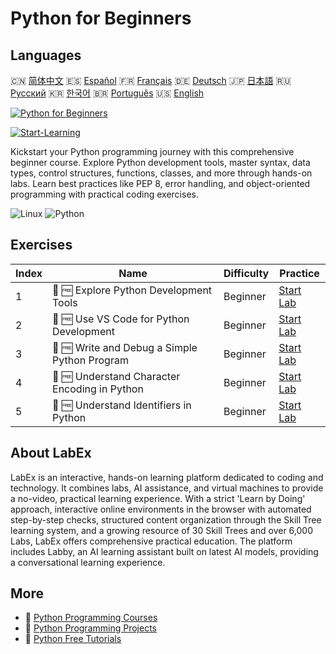 # Python for Beginners

## Languages

🇨🇳 [简体中文](README_zh.md) 🇪🇸 [Español](README_es.md) 🇫🇷 [Français](README_fr.md) 🇩🇪 [Deutsch](README_de.md) 🇯🇵 [日本語](README_ja.md) 🇷🇺 [Русский](README_ru.md) 🇰🇷 [한국어](README_ko.md) 🇧🇷 [Português](README_pt.md) 🇺🇸 [English](README.md) 

[![Python for Beginners](https://cover-creator.labex.io/python-for-beginners.png)](https://labex.io/courses/python-for-beginners)

[![Start-Learning](https://img.shields.io/badge/Start-Learning-whitesmoke?style=for-the-badge)](https://labex.io/courses/python-for-beginners)

Kickstart your Python programming journey with this comprehensive beginner course. Explore Python development tools, master syntax, data types, control structures, functions, classes, and more through hands-on labs. Learn best practices like PEP 8, error handling, and object-oriented programming with practical coding exercises.

![Linux](https://img.shields.io/badge/Linux-whitesmoke?style=for-the-badge&logo=linux)
![Python](https://img.shields.io/badge/Python-whitesmoke?style=for-the-badge&logo=python)


## Exercises

|   Index | Name                                          | Difficulty   | Practice                                                                                                                 |
|---------|-----------------------------------------------|--------------|--------------------------------------------------------------------------------------------------------------------------|
|       1 | 📖 🆓 Explore Python Development Tools        | Beginner     | <a target='_blank' href='https://labex.io/tutorials/python-explore-python-development-tools-585762'>Start Lab</a>        |
|       2 | 📖 🆓 Use VS Code for Python Development      | Beginner     | <a target='_blank' href='https://labex.io/tutorials/python-use-vs-code-for-python-development-585783'>Start Lab</a>      |
|       3 | 📖 🆓 Write and Debug a Simple Python Program | Beginner     | <a target='_blank' href='https://labex.io/tutorials/python-write-and-debug-a-simple-python-program-585786'>Start Lab</a> |
|       4 | 📖 🆓 Understand Character Encoding in Python | Beginner     | <a target='_blank' href='https://labex.io/tutorials/python-understand-character-encoding-in-python-585770'>Start Lab</a> |
|       5 | 📖 🆓 Understand Identifiers in Python        | Beginner     | <a target='_blank' href='https://labex.io/tutorials/python-understand-identifiers-in-python-585776'>Start Lab</a>        |

## About LabEx

LabEx is an interactive, hands-on learning platform dedicated to coding and technology. It combines labs, AI assistance, and virtual machines to provide a no-video, practical learning experience. With a strict 'Learn by Doing' approach, interactive online environments in the browser with automated step-by-step checks, structured content organization through the Skill Tree learning system, and a growing resource of 30 Skill Trees and over 6,000 Labs, LabEx offers comprehensive practical education. The platform includes Labby, an AI learning assistant built on latest AI models, providing a conversational learning experience.

## More

- 🔗 [Python Programming Courses](https://github.com/labex-labs/awesome-programming-courses)
- 🔗 [Python Programming Projects](https://github.com/labex-labs/awesome-programming-projects)
- 🔗 [Python Free Tutorials](https://github.com/labex-labs/python-free-tutorials)

